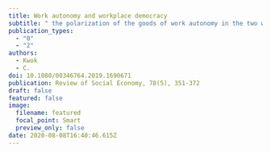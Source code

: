 ```yaml
---
title: Work autonomy and workplace democracy
subtitle: " the polarization of the goods of work autonomy in the two worlds of work"
publication_types:
  - "0"
  - "2"
authors:
  - Kwok
  - C.
doi: 10.1080/00346764.2019.1690671
publication: Review of Social Economy, 78(5), 351-372
draft: false
featured: false
image:
  filename: featured
  focal_point: Smart
  preview_only: false
date: 2020-08-08T16:40:46.615Z
---
```

